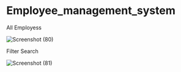 # Employee_management_system

All Employess

![Screenshot (80)](https://user-images.githubusercontent.com/106397426/212565876-8c83bede-f9c4-41d7-8953-1ccac193f58c.png)

Filter Search

![Screenshot (81)](https://user-images.githubusercontent.com/106397426/212565892-8079afcb-81e3-4ea3-8bef-db7fc3e35db8.png)
